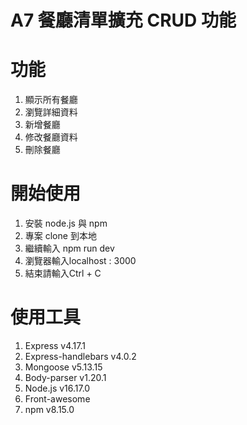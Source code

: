 # A7 餐廳清單擴充 CRUD 功能 

# 功能
1. 顯示所有餐廳
2. 瀏覽詳細資料
3. 新增餐廳
4. 修改餐廳資料
5. 刪除餐廳

# 開始使用
1. 安裝 node.js 與 npm
2. 專案 clone 到本地
3. 繼續輸入 npm run dev
4. 瀏覽器輸入localhost : 3000
5. 結束請輸入Ctrl + C

# 使用工具
1. Express v4.17.1
2. Express-handlebars v4.0.2
3. Mongoose v5.13.15
4. Body-parser v1.20.1
5. Node.js v16.17.0
6. Front-awesome 
7. npm v8.15.0
